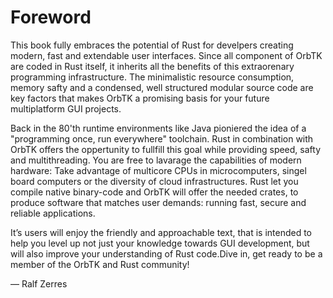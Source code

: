 # Foreword

This book fully embraces the potential of Rust for develpers creating modern,
fast and extendable user interfaces. Since all component of OrbTK are coded
in Rust itself, it inherits all the benefits of this extraorenary programming
infrastructure. The minimalistic resource consumption, memory safty and a
condensed, well structured modular source code are key factors that makes
OrbTK a promising basis for your future multiplatform GUI projects.

Back in the 80'th runtime environments like Java pioniered the idea of a
"programming once, run everywhere" toolchain. Rust in combination with
OrbTK offers the oppertunity to fullfill this goal while providing
speed, safty and multithreading. You are free to lavarage the capabilities
of modern hardware: Take advantage of multicore CPUs in microcomputers,
singel board computers or the diversity of cloud infrastructures.
Rust let you compile native binary-code and OrbTK will offer the needed
crates, to produce software that matches user demands: running fast,
secure and reliable applications.

It’s users will enjoy the friendly and approachable text, that is intended to
help you level up not just your knowledge towards GUI development, but will
also improve your understanding of Rust code.Dive in, get ready to be a
member of the OrbTK and Rust community!

— Ralf Zerres
